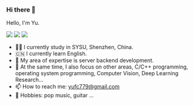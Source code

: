 ### Hi there 👋


Hello, I'm Yu.

<p>
<img src="https://img.shields.io/static/v1?label=Program&message=server backend development&color=blue"/>
<img src="https://img.shields.io/static/v1?label=Program&message=Operating System&color=red"/>
<img src="https://img.shields.io/static/v1?label=Program&message=redis&color=green"/>
</p>


- 👨‍💼 I currently study in SYSU, Shenzhen, China.
- 🇨🇳 I currently learn English.
- 💬 My area of expertise is server backend development.
- 💬 At the same time, I also focus on other areas, C/C++ programming, operating system programming, Computer Vision, Deep Learning Research...
- 📫 How to reach me: yufc779@gmail.com
- 🌱 Hobbies: pop music, guitar ...


<!--
**Yufccode/Yufccode** is a ✨ _special_ ✨ repository because its `README.md` (this file) appears on your GitHub profile.

![](https://github-readme-stats.vercel.app/api?username=Yufccode&show_icons=true&theme=dark&count_private=true)
![](https://github-readme-stats.vercel.app/api/top-langs/?username=Yufccode&theme=dark&layout=compact)

Here are some ideas to get you started:

- 🔭 I’m currently working on ...
- 🌱 I’m currently learning ...
- 👯 I’m looking to collaborate on ...
- 🤔 I’m looking for help with ...
- 💬 Ask me about ...
- 📫 How to reach me: ...
- 😄 Pronouns: ...
- ⚡ Fun fact: ...
-->
